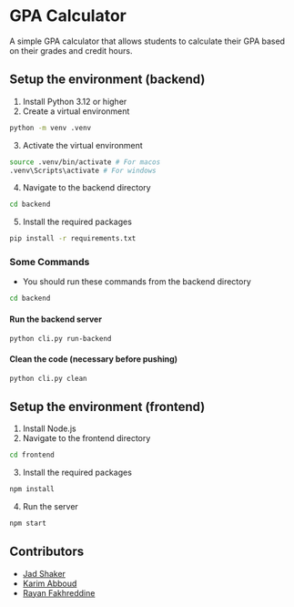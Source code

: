 # GPA Calculator

A simple GPA calculator that allows students to calculate their GPA based on their grades and credit hours.

## Setup the environment (backend)

1. Install Python 3.12 or higher
2. Create a virtual environment

```bash
python -m venv .venv
```

3. Activate the virtual environment

```bash
source .venv/bin/activate # For macos
.venv\Scripts\activate # For windows
```

4. Navigate to the backend directory

```bash
cd backend
```

5. Install the required packages

```bash
pip install -r requirements.txt
```

### Some Commands
- You should run these commands from the backend directory
```bash
cd backend
```

#### Run the backend server
```bash
python cli.py run-backend
```

#### Clean the code (necessary before pushing)
```bash
python cli.py clean
```

## Setup the environment (frontend)

1. Install Node.js
2. Navigate to the frontend directory

```bash
cd frontend
```

3. Install the required packages

```bash
npm install
```

4. Run the server

```bash
npm start
```

## Contributors

- [Jad Shaker](https://github.com/jadshaker)
- [Karim Abboud](https://github.com/Kaa75)
- [Rayan Fakhreddine](https://github.com/Rayan28461)